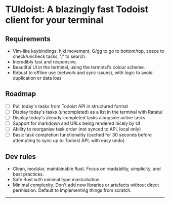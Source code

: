 # TUIdoist: A blazingly fast Todoist client for your terminal

## Requirements

- Vim-like keybindings: hjkl movement, G/gg to go to bottom/top, space to check/uncheck tasks, '/' to search.
- Incredibly fast and responsive.
- Beautiful UI in the terminal, using the terminal's colour scheme.
- Robust to offline use (network and sync issues), with logic to avoid duplication or data loss


## Roadmap

- [ ] Pull today's tasks from Todoist API in structured format
- [ ] Display today's tasks (uncompleted) as a list in the terminal with Ratatui
- [ ] Display today's already-completed tasks alongside active tasks 
- [ ] Support for markdown and URLs being rendered nicely by UI
- [ ] Ability to reorganise task order (not synced to API, local only)
- [ ] Basic task completion functionality (cached for 30 seconds before attempting to sync up to Todoist API, with easy undo)

## Dev rules

- Clean, modular, maintainable Rust. Focus on readability, simplicity, and best practices.
- Safe Rust with minimal type masturbation.
- Minimal complexity. Don't add new libraries or artefacts without direct permission. Default to implementing things from scratch.

---
